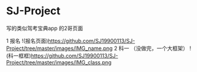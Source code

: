 # SJ-Project

写的类似驾考宝典app 的2哥页面

 
1 报名
!(报名页面)https://github.com/SJ19900113/SJ-Project/tree/master/images/IMG_name.png
2 科一 （没做完，一个大框架）
!(科一框框)https://github.com/SJ19900113/SJ-Project/tree/master/images/IMG_class.png
